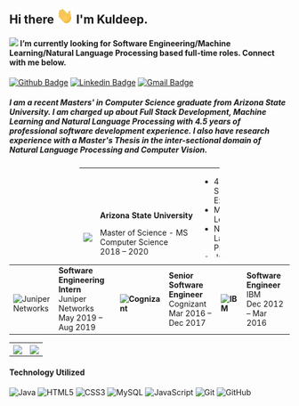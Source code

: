 ## Hi there <img src="https://github.com/ksrath0re/ksrath0re/blob/master/wave.gif" width="30px"> I'm Kuldeep.
#### <img src="https://media3.giphy.com/media/l2JhORT5IFnj6ioko/giphy.gif" width="30px"> I’m currently looking for Software Engineering/Machine Learning/Natural Language Processing based full-time roles. Connect with me below.
[![Github Badge](https://img.shields.io/badge/-Github-000?style=flat-square&logo=Github&logoColor=white&link=link_do_seu_perfil_no_github)](https://github.com/ksrath0re)
[![Linkedin Badge](https://img.shields.io/badge/-LinkedIn-blue?style=flat-square&logo=Linkedin&logoColor=white&link=link_do_seu_perfil_no_linkedin)](https://www.linkedin.com/in/ksrath0re/)
[![Gmail Badge](https://img.shields.io/badge/-Gmail-c14438?style=flat-square&logo=Gmail&logoColor=white&link=mailto:seu_email)](mailto:kuldeepsinghlive@gmail.com)
<!--
**ksrath0re/ksrath0re** is a ✨ _special_ ✨ repository because its `README.md` (this file) appears on your GitHub profile.

Here are some ideas to get you started:

- 🔭 I’m currently working on ...
- 🌱 I’m currently learning ...

- 🤔 I’m looking for help with ...
- 💬 Ask me about ...
- 📫 How to reach me: ...
- 😄 Pronouns: ...
- ⚡ Fun fact: ...
-->


##### I am a recent Masters' in Computer Science graduate from Arizona State University. I am charged up about Full Stack Development, Machine Learning and Natural Language Processing with 4.5 years of professional software development experience. I also have research experience with a Master's Thesis in the inter-sectional domain of Natural Language Processing and Computer Vision.
<center>
<table style="width: 50%; margin-left: auto; margin-right: auto; height: 160px;">
<tbody>
<tr>
<td style="width: 145px;"><br />
<p><img src="https://media-exp1.licdn.com/dms/image/C4E0BAQHGiYb0DHKo8g/company-logo_100_100/0?e=1607558400&amp;v=beta&amp;t=fg_ZTLw_1snlgPeliQBAQwikyII7jZ5o623Ge6yW-sc" /></p>
</td>
<td style="white-space: nowrap; width: 240px;">
<p><strong>Arizona State University</strong></p>
<p>Master of Science - MS<br />Computer Science<br />2018 &ndash; 2020</p>
</td>
<td style="width: 262px; text-align: left;">
<ul>
<li>4.5 Years SD Experience</li>
<li>Machine Learning</li>
<li>Natural Language Processing</li>
<li>Java, Python, Distributed Systems</li>
</ul>
</td>
<td style="width: 262px; text-align: center;"><table style="height: 137px;" width="143">
<tbody>
<tr>
<td style="width: 133px;"><a href="https://drive.google.com/file/d/1Hc7fNwvnDGkliJQg0h-2RYgxRYBh_zKm/view?usp=sharing"><img class="n3VNCb" style="width: 42px; height: 42px; margin: 21.2px 0px;" src="https://static.thenounproject.com/png/19028-200.png" width="75px" /></a></td>
</tr>
<tr>
<td style="width: 133px;">Download <br />Resume</td>
</tr>
</tbody>
</table></td>
</tr>
</tbody>
</table>
</center>

<center>
<table style="border-collapse: collapse;" cellpadding="0">
<tbody>
<tr>
<td width="10%">&nbsp;<img src="https://media-exp1.licdn.com/dms/image/C4E0BAQFCi4JeKQHixw/company-logo_100_100/0?e=1607558400&amp;v=beta&amp;t=ctDOqUSuXJ8wSaetymucFNpd7G4ch_y9JbdwbvdSj0A" alt="Juniper Networks" width="70" height="70" /></td>
<td width="27%"><strong>Software Engineering Intern</strong><br />Juniper Networks<br />May 2019 &ndash; Aug 2019</td>
<td width="10%"><strong>&nbsp;<img src="https://media-exp1.licdn.com/dms/image/C560BAQGhfqdEXVWVYQ/company-logo_100_100/0?e=1607558400&amp;v=beta&amp;t=H772mv3UWdPFdIXxC4qTdD--hoUJBIGY5TAuLp9D_2k" alt="Cognizant" width="70" height="70" /></strong></td>
<td width="23%">
<strong>Senior Software Engineer</strong><br />Cognizant<br />Mar 2016 &ndash; Dec 2017
</td>
<td width="10%"><strong>&nbsp;<img src="https://media-exp1.licdn.com/dms/image/C4E0BAQGfKOtAsJ7gOQ/company-logo_100_100/0?e=1607558400&amp;v=beta&amp;t=6K7DOcoRKZXpcna3kDlt3tr1XaNduZBLi2pAkismDzM" alt="IBM" width="70" height="70" /></strong></td>
<td width="23%"><strong>Software Engineer</strong><br />IBM<br />Dec 2012 &ndash; Mar 2016</td>
</tr>
</tbody>
</table>
</center>
<center>
<table>
  <tr>
      <td><img width="440px"  align="center" src="https://github-readme-stats.vercel.app/api?username=ksrath0re&show_icons=truea&layout=compact&theme=tokyonight" /></td>
      <td><img width="360px" align="center" src="https://github-readme-stats.vercel.app/api/top-langs/?username=ksrath0re&layout=compact&theme=tokyonight" /></td>
  </tr>   
</table>
</center>

#### Technology Utilized
![Java](https://img.shields.io/badge/-java-E34A86?style=flat-square&logo=java)
![HTML5](https://img.shields.io/badge/-HTML5-E34F26?style=flat-square&logo=html5&logoColor=white)
![CSS3](https://img.shields.io/badge/-CSS3-1572B6?style=flat-square&logo=css3)
![MySQL](https://img.shields.io/badge/-MySQL-5BB8FF?style=flat-square&logo=mysql)
![JavaScript](https://img.shields.io/badge/-JavaScript-black?style=flat-square&logo=javascript)
![Git](https://img.shields.io/badge/-Git-black?style=flat-square&logo=git)
![GitHub](https://img.shields.io/badge/-GitHub-181717?style=flat-square&logo=github)

